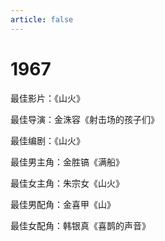 ```yaml
---
article: false
---
```


# 1967

最佳影片：《山火》

最佳导演：金洙容《射击场的孩子们》

最佳编剧：《山火》

最佳男主角：金胜镐《满船》

最佳女主角：朱宗女《山火》

最佳男配角：金喜甲《山》

最佳女配角：韩银真《喜鹊的声音》
